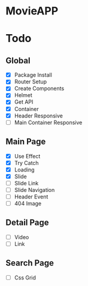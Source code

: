 # MovieAPP

# Todo

## Global

- [x] Package Install
- [x] Router Setup
- [x] Create Components
- [x] Helmet
- [x] Get API
- [x] Container
- [x] Header Responsive
- [ ] Main Container Responsive

## Main Page

- [x] Use Effect
- [x] Try Catch
- [x] Loading
- [x] Slide
- [ ] Slide Link
- [ ] Slide Navigation
- [ ] Header Event
- [ ] 404 Image

## Detail Page

- [ ] Video
- [ ] Link

## Search Page

- [ ] Css Grid
